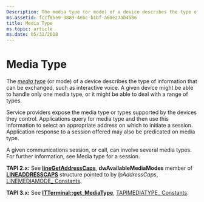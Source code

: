 ```yaml
---
Description: The media type (or mode) of a device describes the type of information that can be exchanged, such as interactive voice. A given device might be able to handle only one media type, or it might be able to deal with a range of types.
ms.assetid: fccf85e9-3889-4ebc-b1bf-a60e27ab4586
title: Media Type
ms.topic: article
ms.date: 05/31/2018
---
```


# Media Type

The [*media type*](../tapi2/m_tapgloss.md) (or mode) of a device describes the type of information that can be exchanged, such as interactive voice. A given device might be able to handle only one media type, or it might be able to deal with a range of types.

Service providers expose the media type or types supported by the devices they control. Applications query for media type and then use this information to select an appropriate address on which to initiate a session. Application response to a session offered may also be predicated on media type.

A given communications session, or call, can involve several media types. For further information, see Media type for a session.

**TAPI 2.x:** See [**lineGetAddressCaps**](https://msdn.microsoft.com/library/ms735674(v=VS.85).aspx), **dwAvailableMediaModes** member of [**LINEADDRESSCAPS**](https://msdn.microsoft.com/library/ms734930(v=VS.85).aspx) structure pointed to by *lpAddressCaps*, [LINEMEDIAMODE\_ Constants](https://msdn.microsoft.com/library/ms735994(v=VS.85).aspx).

**TAPI 3.x:** See [**ITTerminal::get\_MediaType**](https://msdn.microsoft.com/library/ms733188(v=VS.85).aspx), [TAPIMEDIATYPE\_ Constants](tapimediatype--constants.md).

 

 




